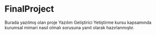 # FinalProject
Burada yazılmış olan proje Yazılım Geliştirici Yetiştirme kursu kapsamında kurumsal mimari nasıl olmalı sorusuna yanıt olarak hazırlanmıştır.

